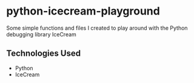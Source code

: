 # python-icecream-playground
Some simple functions and files I created to play around with the Python debugging library IceCream

## Technologies Used
* Python
* IceCream